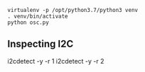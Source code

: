 
    virtualenv -p /opt/python3.7/python3 venv
    . venv/bin/activate
    python osc.py

## Inspecting I2C

   i2cdetect -y -r 1
   i2cdetect -y -r 2

